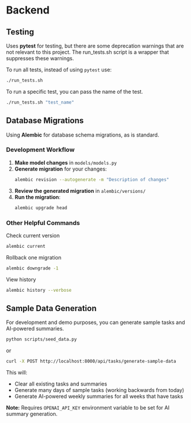 # Backend

## Testing
Uses **pytest** for testing, but there are some deprecation warnings that are not relevant to this project. The run_tests.sh script is a wrapper that suppresses these warnings.

To run all tests, instead of using `pytest` use:
```bash
./run_tests.sh
```

To run a specific test, you can pass the name of the test.
```bash
./run_tests.sh "test_name"
```

## Database Migrations

Using **Alembic** for database schema migrations, as is standard.

### Development Workflow

1. **Make model changes** in `models/models.py`
2. **Generate migration** for your changes:
   ```bash
   alembic revision --autogenerate -m "Description of changes"
   ```
3. **Review the generated migration** in `alembic/versions/`
4. **Run the migration**:
   ```bash
   alembic upgrade head
   ```

### Other Helpful Commands

Check current version
```bash
alembic current
```

Rollback one migration
```bash
alembic downgrade -1
```

View history
```bash
alembic history --verbose
```

## Sample Data Generation

For development and demo purposes, you can generate sample tasks and AI-powered summaries.

```bash
python scripts/seed_data.py
```

or
```bash
curl -X POST http://localhost:8000/api/tasks/generate-sample-data
```

This will:
- Clear all existing tasks and summaries
- Generate many days of sample tasks (working backwards from today)
- Generate AI-powered weekly summaries for all weeks that have tasks

**Note:** Requires `OPENAI_API_KEY` environment variable to be set for AI summary generation.

